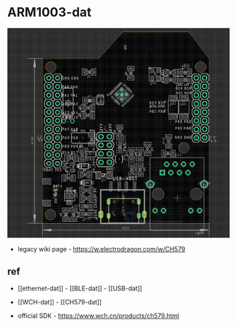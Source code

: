 
# ARM1003-dat


![](2024-03-22-17-16-36.png)

- legacy wiki page - https://w.electrodragon.com/w/CH579

## ref 

- [[ethernet-dat]] - [[BLE-dat]] - [[USB-dat]]

- [[WCH-dat]] - [[CH579-dat]]

- official SDK - https://www.wch.cn/products/ch579.html


